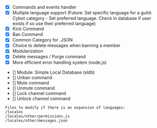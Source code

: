 - [x] Commands and events handler
- [x] Multiple language support (Future: Set specific language for a guild: Cybot category - Set preferred language. Check in database if user exists if so use their preferred language)
- [x] Kick Command
- [x] Ban Command
- [x] Common Category for .JSON
- [x] Choice to delete messages when banning a member
- [x] Modularization
- [x] Delete messages / Purge command
- [x] More efficient error handling system (node.js)
- [] Module: Simple Local Database (sldb)
- [] Unban command
- [] Mute command
- [] Unmute command
- [] Lock channel command
- [] Unlock channel command

```
Files to modify if there is an expansion of languages:
/locales
/locales/other/permissions.js
/locales/other/messages.json
```